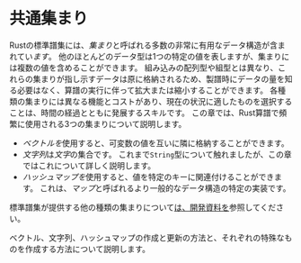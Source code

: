 # 共通集まり

Rustの標準譜集には、*集まり*と呼ばれる多数の非常に有用なデータ構造が含まれてい*ます*。
他のほとんどのデータ型は1つの特定の値を表しますが、集まりには複数の値を含めることができます。
組み込みの配列型や組型とは異なり、これらの集まりが指し示すデータは原に格納されるため、製譜時にデータの量を知る必要はなく、算譜の実行に伴って拡大または縮小することができます。
各種類の集まりには異なる機能とコストがあり、現在の状況に適したものを選択することは、時間の経過とともに発展するスキルです。
この章では、Rust算譜で頻繁に使用される3つの集まりについて説明します。

* *ベクトルを*使用すると、可変数の値を互いに隣に格納することができます。
* *文字列*は*文字*の集合です。
   これまで`String`型について触れましたが、この章ではこれについて詳しく説明します。
* *ハッシュマップを*使用すると、値を特定のキーに関連付けることができます。
   これは、*マップ*と呼ばれるより一般的なデータ構造の特定の実装です。

標準譜集が提供する他の種類の集まりについて[は、開発資料を][collections]参照してください。

[collections]: ../../std/collections/index.html

ベクトル、文字列、ハッシュマップの作成と更新の方法と、それぞれの特殊なものを作成する方法について説明します。
